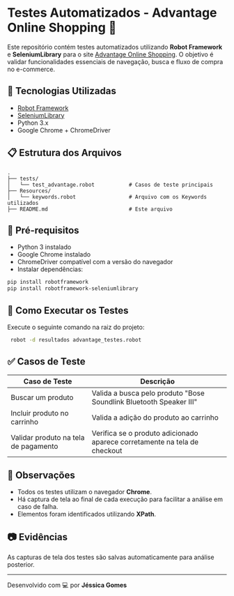 # Testes Automatizados - Advantage Online Shopping 🛒

Este repositório contém testes automatizados utilizando **Robot Framework** e **SeleniumLibrary** para o site [Advantage Online Shopping](https://advantageonlineshopping.com/#/). O objetivo é validar funcionalidades essenciais de navegação, busca e fluxo de compra no e-commerce.

## 🧪 Tecnologias Utilizadas

- [Robot Framework](https://robotframework.org/)
- [SeleniumLibrary](https://robotframework.org/SeleniumLibrary/SeleniumLibrary.html)
- Python 3.x
- Google Chrome + ChromeDriver

## 📋 Estrutura dos Arquivos

```
.
├── tests/
│   └── test_advantage.robot           # Casos de teste principais
├── Resources/
│   └── keywords.robot                 # Arquivo com os Keywords utilizados
├── README.md                          # Este arquivo
```

## 📌 Pré-requisitos

- Python 3 instalado
- Google Chrome instalado
- ChromeDriver compatível com a versão do navegador
- Instalar dependências:

```bash
pip install robotframework
pip install robotframework-seleniumlibrary
```

## 🚀 Como Executar os Testes

Execute o seguinte comando na raiz do projeto:

```bash
 robot -d resultados advantage_testes.robot    
```

## ✅ Casos de Teste

| Caso de Teste                         | Descrição                                                                 |
|--------------------------------------|---------------------------------------------------------------------------|
| Buscar um produto                    | Valida a busca pelo produto "Bose Soundlink Bluetooth Speaker III"       |
| Incluir produto no carrinho          | Valida a adição do produto ao carrinho                                   |
| Validar produto na tela de pagamento | Verifica se o produto adicionado aparece corretamente na tela de checkout|

## 📝 Observações

- Todos os testes utilizam o navegador **Chrome**.
- Há captura de tela ao final de cada execução para facilitar a análise em caso de falha.
- Elementos foram identificados utilizando **XPath**.

## 📷 Evidências

As capturas de tela dos testes são salvas automaticamente para análise posterior.

---

Desenvolvido com 💻 por **Jéssica Gomes**
